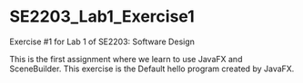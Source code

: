 # SE2203_Lab1_Exercise1
Exercise #1 for Lab 1 of SE2203: Software Design

This is the first assignment where we learn to use JavaFX and SceneBuilder. This exercise is the Default hello program created by JavaFX.
